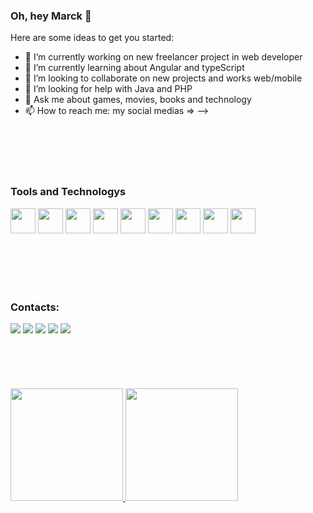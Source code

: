 ### Oh, hey Marck 👋



Here are some ideas to get you started:

- 🔭 I’m currently working on new freelancer project in web developer
- 🌱 I’m currently learning about Angular and typeScript
- 👯 I’m looking to collaborate on new projects and works web/mobile 
- 🤔 I’m looking for help with Java and PHP
- 💬 Ask me about games, movies, books and technology 
- 📫 How to reach me: my social medias => 
-->

  
<br>  
<br>  
<br>  
<br>  


### Tools and Technologys


<img src="https://cdn.jsdelivr.net/gh/devicons/devicon/icons/git/git-original.svg" width="40" height="40"/> </n>
<img src="https://cdn.jsdelivr.net/gh/devicons/devicon/icons/angularjs/angularjs-original.svg" width="40" height="40"/>
<img src="https://cdn.jsdelivr.net/gh/devicons/devicon/icons/bootstrap/bootstrap-original.svg" width="40" height="40"/>
<img src="https://cdn.jsdelivr.net/gh/devicons/devicon/icons/html5/html5-original.svg" width="40" height="40"/>
<img src="https://cdn.jsdelivr.net/gh/devicons/devicon/icons/java/java-original-wordmark.svg" width="40" height="40"/>
<img src="https://cdn.jsdelivr.net/gh/devicons/devicon/icons/javascript/javascript-original.svg" width="40" height="40"/>
<img src="https://cdn.jsdelivr.net/gh/devicons/devicon/icons/nodejs/nodejs-original-wordmark.svg" width="40" height="40"/>
<img src="https://cdn.jsdelivr.net/gh/devicons/devicon/icons/typescript/typescript-original.svg" width="40" height="40"/>
<img src="https://cdn.jsdelivr.net/gh/devicons/devicon/icons/vscode/vscode-original.svg" width="40" height="40"/>
          
 <br>  
 <br>  
 <br>  
 <br>  
          
            
                    
          
### Contacts:

<div>
<a href="https://www.youtube.com/channel/UCk0XFnxmXpAAvjiQ7MtwepQ" target="_blank"><img src="https://img.shields.io/badge/YouTube-FF0000?style=for-the-badge&logo=youtube&logoColor=white" target="_blank"></a>
<a href="https://instagram.com/markinhotft" target="_blank"><img src="https://img.shields.io/badge/-Instagram-%23E4405F?style=for-the-badge&logo=instagram&logoColor=white" target="_blank"></a>
<a href="https://www.twitch.tv/marckinhofree" target="_blank"><img src="https://img.shields.io/badge/Twitch-9146FF?style=for-the-badge&logo=twitch&logoColor=white" target="_blank"></a>
<a href = "mailto:marcosantcarvalho99@gmail.com"><img src="https://img.shields.io/badge/Gmail-D14836?style=for-the-badge&logo=gmail&logoColor=white" target="_blank"></a>
<a href="https://www.linkedin.com/in/marcoscarvalho45/" target="_blank"><img src="https://img.shields.io/badge/-LinkedIn-%230077B5?style=for-the-badge&logo=linkedin&logoColor=white" target="_blank"></a>   
</div>       


<br>
<br>
<br>
<br>
<br>

  
          
          
<div>
<a href="https://github.com/Marck45">
<img height="180em" src="https://github-readme-stats.vercel.app/api/top-langs/?username=marck45&layout=compact&langs_count=7&theme=dracula"/>
<img height="180em" src="https://github-readme-stats.vercel.app/api?username=marck45&show_icons=true&theme=dracula&include_all_commits=true&count_private=true"/>
</div>
          
          
          
          



          
